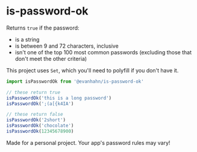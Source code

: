 is-password-ok
==============

Returns `true` if the password:

- is a string
- is between 9 and 72 characters, inclusive
- isn't one of the top 100 most common passwords (excluding those that don't meet the other criteria)

This project uses `Set`, which you'll need to polyfill if you don't have it.

```js
import isPasswordOk from '@evanhahn/is-password-ok'

// these return true
isPasswordOk('this is a long password')
isPasswordOk(';(a[{k4IA')

// these return false
isPasswordOk('2short')
isPasswordOk('chocolate')
isPasswordOk(12345678900)
```

Made for a personal project. Your app's password rules may vary!
